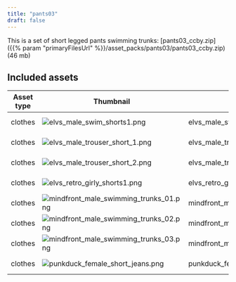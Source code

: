 ```yaml
---
title: "pants03"
draft: false
---
```


This is a set of short legged pants swimming trunks: [pants03_ccby.zip]({{% param "primaryFilesUrl" %}}/asset_packs/pants03/pants03_ccby.zip) (46 mb)


## Included assets

| Asset type | Thumbnail | Asset name | Author | Source | License |
| ---------- | --------- | ---------- | ------ | ------ | ------- |
| clothes | ![elvs_male_swim_shorts1.png](elvs_male_swim_shorts1.png) | elvs_male_swim_shorts1 | Elvaerwyn | [asset repo](http://www.makehumancommunity.org/node/1321) | CC-BY |
| clothes | ![elvs_male_trouser_short_1.png](elvs_male_trouser_short_1.png) | elvs_male_trouser_short_1 | Elvaerwyn | [asset repo](http://www.makehumancommunity.org/node/1801) | CC-BY |
| clothes | ![elvs_male_trouser_short_2.png](elvs_male_trouser_short_2.png) | elvs_male_trouser_short_2 | Elvaerwyn | [asset repo](http://www.makehumancommunity.org/node/1806) | CC-BY |
| clothes | ![elvs_retro_girly_shorts1.png](elvs_retro_girly_shorts1.png) | elvs_retro_girly_shorts1 | Elvaerwyn | [asset repo](http://www.makehumancommunity.org/node/1693) | CC-BY |
| clothes | ![mindfront_male_swimming_trunks_01.png](mindfront_male_swimming_trunks_01.png) | mindfront_male_swimming_trunks_01 | Mindfront | [asset repo](http://www.makehumancommunity.org/node/329) | CC-BY |
| clothes | ![mindfront_male_swimming_trunks_02.png](mindfront_male_swimming_trunks_02.png) | mindfront_male_swimming_trunks_02 | Mindfront | [asset repo](http://www.makehumancommunity.org/node/340) | CC-BY |
| clothes | ![mindfront_male_swimming_trunks_03.png](mindfront_male_swimming_trunks_03.png) | mindfront_male_swimming_trunks_03 | Mindfront | [asset repo](http://www.makehumancommunity.org/node/851) | CC-BY |
| clothes | ![punkduck_female_short_jeans.png](punkduck_female_short_jeans.png) | punkduck_female_short_jeans | punkduck | [asset repo](http://www.makehumancommunity.org/node/392) | CC-BY |
